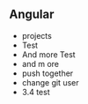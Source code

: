 ## Angular

* projects
* Test
* And more Test
* and m ore
* push together
* change git user
* 3.4 test
